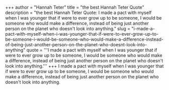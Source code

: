 +++
author = "Hannah Teter"
title = "the best Hannah Teter Quote"
description = "the best Hannah Teter Quote: I made a pact with myself when I was younger that if were to ever grow up to be someone, I would be someone who would make a difference, instead of being just another person on the planet who doesn't look into anything."
slug = "i-made-a-pact-with-myself-when-i-was-younger-that-if-were-to-ever-grow-up-to-be-someone-i-would-be-someone-who-would-make-a-difference-instead-of-being-just-another-person-on-the-planet-who-doesnt-look-into-anything"
quote = '''I made a pact with myself when I was younger that if were to ever grow up to be someone, I would be someone who would make a difference, instead of being just another person on the planet who doesn't look into anything.'''
+++
I made a pact with myself when I was younger that if were to ever grow up to be someone, I would be someone who would make a difference, instead of being just another person on the planet who doesn't look into anything.
